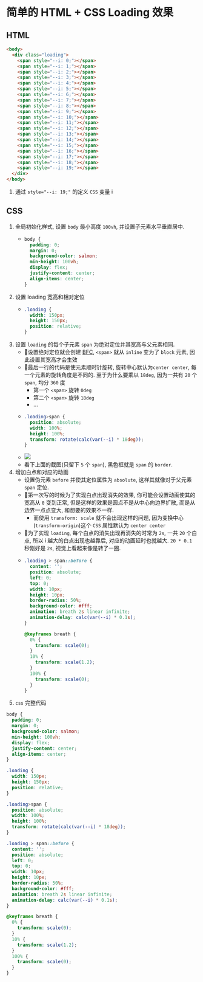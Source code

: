 # 简单的 HTML + CSS Loading 效果

## HTML
```html
<body>
  <div class="loading">
    <span style="--i: 0;"></span>
    <span style="--i: 1;"></span>
    <span style="--i: 2;"></span>
    <span style="--i: 3;"></span>
    <span style="--i: 4;"></span>
    <span style="--i: 5;"></span>
    <span style="--i: 6;"></span>
    <span style="--i: 7;"></span>
    <span style="--i: 8;"></span>
    <span style="--i: 9;"></span>
    <span style="--i: 10;"></span>
    <span style="--i: 11;"></span>
    <span style="--i: 12;"></span>
    <span style="--i: 13;"></span>
    <span style="--i: 14;"></span>
    <span style="--i: 15;"></span>
    <span style="--i: 16;"></span>
    <span style="--i: 17;"></span>
    <span style="--i: 18;"></span>
    <span style="--i: 19;"></span>
  </div>
</body>
```
1. 通过 `style="--i: 19;"` 的定义 `CSS` 变量 i
## CSS
1. 全局初始化样式, 设置 `body` 最小高度 `100vh`, 并设置子元素水平垂直居中.
    - ```css
      body {
        padding: 0;
        margin: 0;
        background-color: salmon;
        min-height: 100vh;
        display: flex;
        justify-content: center;
        align-items: center;
      }
2. 设置 loading 宽高和相对定位
    - ```css
      .loading {
        width: 150px;
        height: 150px;
        position: relative;
      }
3. 设置 `loading` 的每个子元素 `span` 为绝对定位并其宽高与父元素相同.
    - 📕设置绝对定位就会创建 [BFC](https://developer.mozilla.org/en-US/docs/Web/Guide/CSS/Block_formatting_context), `<span>` 就从 `inline` 变为了 `block` 元素, 因此设置其宽高才会生效
    - 📕最后一行的代码是使元素顺时针旋转, 旋转中心默认为`center center`, 每一个元素的旋转角度是不同的. 至于为什么要乘以 `18deg`, 因为一共有 `20` 个 `span`, 均分 `360` 度
      - 第一个 `<span>` 旋转 `0deg`
      - 第二个 `<span>` 旋转 `18deg`
      - ...
    - ```css
      .loading>span {
        position: absolute;
        width: 100%;
        height: 100%;
        transform: rotate(calc(var(--i) * 18deg));
      }
    - ![](../../../image/Snipaste_2022-05-23_21-37-26.png)
    - 看下上面的截图(只留下 `5` 个 `span`), 黑色框就是 `span` 的 `border`. 
4. 增加白点和对应的动画
    - 设置伪元素 `before` 并使其定位属性为 `absolute`, 这样其就像对于父元素 `span` 定位.
    - 📕第一次写的时候为了实现白点出现消失的效果, 你可能会设置动画使其的宽高从 `0` 变到正常, 但是这样的效果是圆点不是从中心向边界扩散, 而是从边界一点点变大, 和想要的效果不一样.
      - 而使用 `transform: scale` 就不会出现这样的问题, 因为变换中心(`transform-origin`)这个 `CSS` 属性默认为 `center center`
    - 📕为了实现 `loading`, 每个白点的消失出现再消失的时常为 `2s`, 一共 `20` 个白点, 所以 i 越大的白点出现也越靠后, 对应的动画延时也就越大. `20 * 0.1` 秒刚好是 `2s`, 视觉上看起来像是转了一圈.
    - ```css
      .loading > span::before {
        content: '';
        position: absolute;
        left: 0;
        top: 0;
        width: 10px;
        height: 10px;
        border-radius: 50%;
        background-color: #fff;
        animation: breath 2s linear infinite;
        animation-delay: calc(var(--i) * 0.1s);
      }

      @keyframes breath {
        0% {
          transform: scale(0);
        }
        10% {
          transform: scale(1.2);
        }
        100% {
          transform: scale(0);
        }
      }
5. `css` 完整代码
```css
body {
  padding: 0;
  margin: 0;
  background-color: salmon;
  min-height: 100vh;
  display: flex;
  justify-content: center;
  align-items: center;
}

.loading {
  width: 150px;
  height: 150px;
  position: relative;
}

.loading>span {
  position: absolute;
  width: 100%;
  height: 100%;
  transform: rotate(calc(var(--i) * 18deg));
}

.loading > span::before {
  content: '';
  position: absolute;
  left: 0;
  top: 0;
  width: 10px;
  height: 10px;
  border-radius: 50%;
  background-color: #fff;
  animation: breath 2s linear infinite;
  animation-delay: calc(var(--i) * 0.1s);
}

@keyframes breath {
  0% {
    transform: scale(0);
  }
  10% {
    transform: scale(1.2);
  }
  100% {
    transform: scale(0);
  }
}
```